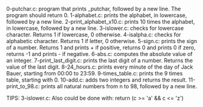 0-putchar.c: program that prints _putchar, followed by a new line. The program should return 0.
1-alphabet.c: prints the alphabet, in lowercase, followed by a new line.
2-print_alphabet_x10.c: prints 10 times the alphabet, in lowercase, followed by a new line.
3-islower.c: checks for lowercase character. Returns 1 if lowercase, 0 otherwise.
4-isalpha.c: checks for alphabetic character. Returns 1 if letter, 0 otherwise.
5-sign.c: prints the sign of a number. Returns 1 and prints + if positive, returns 0 and prints 0 if zero, returns -1 and prints - if negative.
6-abs.c:  computes the absolute value of an integer.
7-print_last_digit.c: prints the last digit of a number. Returns the value of the last digit.
8-24_hours.c: prints every minute of the day of Jack Bauer, starting from 00:00 to 23:59.
9-times_table.c:  prints the 9 times table, starting with 0.
10-add.c: adds two integers and returns the result.
11-print_to_98.c: prints all natural numbers from n to 98, followed by a new line.

TIPS:
3-islower.c: Also could be done with: return (c >= 'a' && c <= 'z')